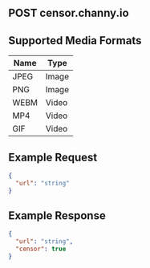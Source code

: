 ## POST censor.channy.io

## Supported Media Formats

Name | Type
---- | ----
JPEG | Image
PNG  | Image
WEBM | Video
MP4 | Video
GIF | Video

## Example Request
  ```json
  {
    "url": "string"
  }
  ```

## Example Response
  ```json
  {
    "url": "string",
    "censor": true
  }
  ```
